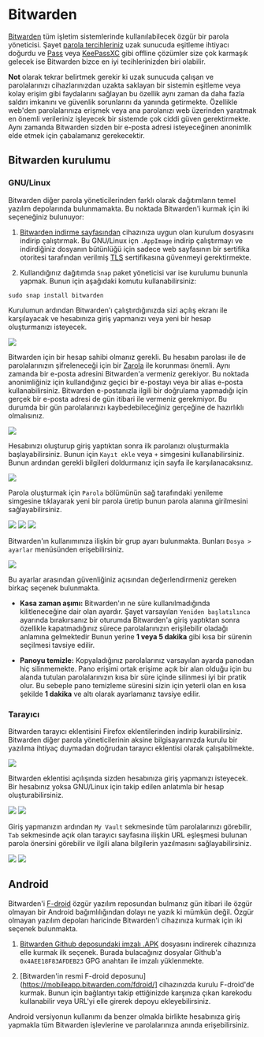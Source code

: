 # Bitwarden

<!-- toc -->

[Bitwarden](https://bitwarden.com/) tüm işletim sistemlerinde kullanılabilecek özgür bir parola yöneticisi. Şayet [parola tercihleriniz](parolalar.md) uzak sunucuda eşitleme ihtiyacı doğurdu ve [Pass](pass.md) veya [KeePassXC](keepass.md) gibi offline çözümler size çok karmaşık gelecek ise Bitwarden bizce en iyi tecihlerinizden biri olabilir.

**Not** olarak tekrar belirtmek gerekir ki uzak sunucuda çalışan ve parolalarınızı cihazlarınızdan uzakta saklayan bir sistemin eşitleme veya kolay erişim gibi faydalarını sağlayan bu özellik aynı zaman da daha fazla saldırı imkanını ve güvenlik sorunlarını da yanında getirmekte. Özellikle web'den parolalarınıza erişmek veya ana parolanızı web üzerinden yaratmak en önemli verileriniz işleyecek bir sistemde çok ciddi güven gerektirmekte. Aynı zamanda Bitwarden sizden bir e-posta adresi isteyeceğinen anonimlik elde etmek için çabalamanız gerekecektir.

## Bitwarden kurulumu

### GNU/Linux

Bitwarden diğer parola yöneticilerinden farklı olarak dağıtımların temel yazılım depolarında bulunmamakta. Bu noktada Bitwarden'i kurmak için iki seçeneğiniz bulunuyor:

1. [Bitwarden indirme sayfasından](https://bitwarden.com/download/) cihazınıza uygun olan kurulum dosyasını indirip çalıştırmak. Bu GNU/Linux içn `.AppImage` indirip çalıştırmayı ve indirdiğiniz dosyanın bütünlüğü için sadece web sayfasının bir sertifika otoritesi tarafından verilmiş [TLS](/ag_guvenligi/letsencrypt.md) sertifikasına güvenmeyi gerektirmekte.

2. Kullandığınız dağıtımda `Snap` paket yöneticisi var ise kurulumu bununla yapmak. Bunun için aşağıdaki komutu kullanabilirsiniz:

`sudo snap install bitwarden`

Kurulumun ardından Bitwarden'ı çalıştırdığınızda sizi açılış ekranı ile karşılayacak ve hesabınıza giriş yapmanızı veya yeni bir hesap oluşturmanızı isteyecek.

![](bitwarden/bw_acilis.png)

Bitwarden için bir hesap sahibi olmanız gerekli. Bu hesabın parolası ile de parolalarınızın şifreleneceği için bir [Zarola](https://zarola.oyd.org.tr) ile korunması önemli. Aynı zamanda bir e-posta adresini Bitwarden'a vermeniz gerekiyor. Bu noktada anonimliğiniz için kullandığınız geçici bir e-postayı veya bir alias e-posta kullanabilirsiniz. Bitwarden e-postanızla ilgili bir doğrulama yapmadığı için gerçek bir e-posta adresi de gün itibari ile vermeniz gerekmiyor. Bu durumda bir gün parolalarınızı kaybedebileceğiniz gerçeğine de hazırlıklı olmalısınız.

![](bitwarden/bw_parola.png)

Hesabınızı oluşturup giriş yaptıktan sonra ilk parolanızı oluşturmakla başlayabilirsiniz. Bunun için `Kayıt ekle` veya `+` simgesini kullanabilirsiniz. Bunun ardından gerekli bilgileri doldurmanız için sayfa ile karşılanacaksınız.

![](bitwarden/bw_ana.png)

Parola oluşturmak için `Parola` bölümünün sağ tarafındaki yenileme simgesine tıklayarak yeni bir parola üretip bunun parola alanına girilmesini sağlayabilirsiniz.

![](bitwarden/bw_uret.png)
![](bitwarden/bw_giris.png)
![](Bitwarden/bw_ilk.png)

Bitwarden'ın kullanımınıza ilişkin bir grup ayarı bulunmakta. Bunları `Dosya > ayarlar` menüsünden erişebilirsiniz.

![](bitwarden/bw_ayarlar.png)

Bu ayarlar arasından güvenliğiniz açısından değerlendirmeniz gereken birkaç seçenek bulunmakta.

* __Kasa zaman aşımı:__ Bitwarden'ın ne süre kullanılmadığında kilitleneceğine dair olan ayardır. Şayet varsayılan `Yeniden başlatılınca` ayarında bırakırsanız bir oturumda Bitwarden'a giriş yaptıktan sonra özellikle kapatmadığınız sürece parolalarınızın erişilebilir oladağı anlamına gelmektedir Bunun yerine **1 veya 5 dakika** gibi kısa bir sürenin seçilmesi tavsiye edilir.

* __Panoyu temizle:__ Kopyaladığınız parolalarınız varsayılan ayarda panodan hiç silinmemekte. Pano erişimi ortak erişime açık bir alan olduğu için bu alanda tutulan parolalarınızın kısa bir süre içinde silinmesi iyi bir pratik olur. Bu sebeple pano temizleme süresini sizin için yeterli olan en kısa şekilde **1 dakika** ve altı olarak ayarlamanız tavsiye edilir.

### Tarayıcı

Bitwarden tarayıcı eklentisini Firefox eklentilerinden indirip kurabilirsiniz. Bitwarden diğer parola yöneticilerinin aksine bilgisayarınızda kurulu bir yazılıma ihtiyaç duymadan doğrudan tarayıcı eklentisi olarak çalışabilmekte.

![](bitwarden/bw_ff.png)

Bitwarden eklentisi açılışında sizden hesabınıza giriş yapmanızı isteyecek. Bir hesabınız yoksa GNU/Linux için takip edilen anlatımla bir hesap oluşturabilirsiniz.

![](bitwarden/bw_eklenti.png)
![](bitwarden/bw_login.png)

Giriş yapmanızın ardından `My Vault` sekmesinde tüm parolalarınızı görebilir, `Tab` sekmesinde açık olan tarayıcı sayfasına ilişkin URL eşleşmesi bulunan parola önersini görebilir ve ilgili alana bilgilerin yazılmasını sağlayabilirsiniz.

![](bitwarden/bw_vault.png)
![](bitwarden/bw_tab.png)

## Android

Bitwarden'i [F-droid](https://f-droid.org) özgür yazılım reposundan bulmanız gün itibari ile özgür olmayan bir Android bağımlılığından dolayı ne yazık ki mümkün değil.  Özgür olmayan yazılım depoları haricinde Bitwarden'i cihazınıza kurmak için iki seçenek bulunmakta.

1. [Bitwarden Github deposundaki imzalı .APK](https://github.com/bitwarden/mobile/releases) dosyasını indirerek cihazınıza elle kurmak ilk seçenek. Burada bulacağınız dosyalar Github'a `0x4AEE18F83AFDEB23` GPG anahtarı ile imzalı yüklenmekte.

2. [Bitwarden'in resmi F-droid deposunu](https://mobileapp.bitwarden.com/fdroid/] cihazınızda kurulu F-droid'de kurmak. Bunun için bağlantıyı takip ettiğinizde karşınıza çıkan karekodu kullanabilir veya URL'yi elle girerek depoyu ekleyebilirsiniz.

Android versiyonun kullanımı da benzer olmakla birlikte hesabınıza giriş yapmakla tüm Bitwarden işlevlerine ve parolalarınıza anında erişebilirsiniz.
